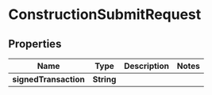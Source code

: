 

# ConstructionSubmitRequest


## Properties

Name | Type | Description | Notes
------------ | ------------- | ------------- | -------------
**signedTransaction** | **String** |  | 



